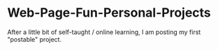 # Web-Page-Fun-Personal-Projects
After a little bit of self-taught / online learning, I am posting my first "postable" project.

